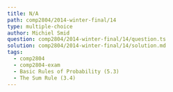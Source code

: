 ```yaml
---
title: N/A
path: comp2804/2014-winter-final/14
type: multiple-choice
author: Michiel Smid
question: comp2804/2014-winter-final/14/question.ts
solution: comp2804/2014-winter-final/14/solution.md
tags:
  - comp2804
  - comp2804-exam
  - Basic Rules of Probability (5.3)
  - The Sum Rule (3.4)
---
```

